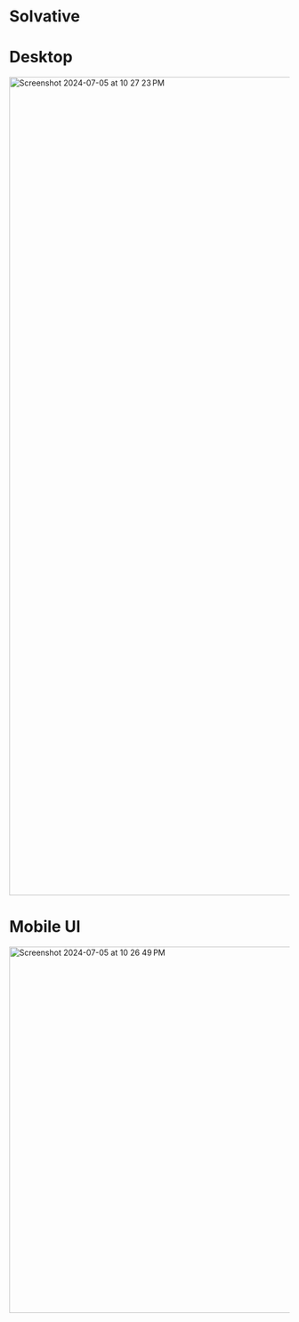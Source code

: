 # Solvative
# Desktop
<img width="1470" alt="Screenshot 2024-07-05 at 10 27 23 PM" src="https://github.com/4nku5h1/Solvative/assets/86114581/8af5a9dd-5ecc-4247-bea0-43fa316baebb">

# Mobile UI
<img width="658" alt="Screenshot 2024-07-05 at 10 26 49 PM" src="https://github.com/4nku5h1/Solvative/assets/86114581/63f01d22-a1dc-4649-806d-ff1864e41768">
